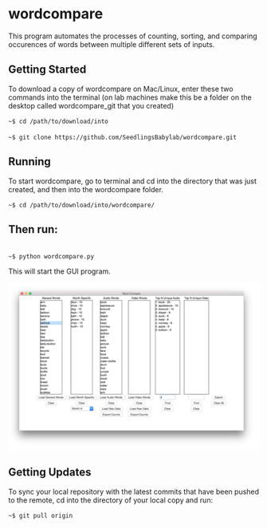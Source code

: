 wordcompare
===========

This program automates the processes of counting, sorting, and comparing
occurences of words between multiple different sets of inputs.



## Getting Started

To download a copy of wordcompare on Mac/Linux, enter these two commands into the terminal
(on lab machines make this be a folder on the desktop called wordcompare_git that you created)
```shell
~$ cd /path/to/download/into

~$ git clone https://github.com/SeedlingsBabylab/wordcompare.git
```

## Running

To start wordcompare, go to terminal and cd into the directory that was just
created, and then into the wordcompare folder. 

```shell
~$ cd /path/to/download/into/wordcompare/
```

## Then run:

```shell

~$ python wordcompare.py

```

This will start the GUI program.


![wordcompare](/data/other/wordcompare.png)


## Getting Updates

To sync your local repository with the latest commits that have been pushed to the
remote, cd into the directory of your local copy and run:

```shell
~$ git pull origin

```
